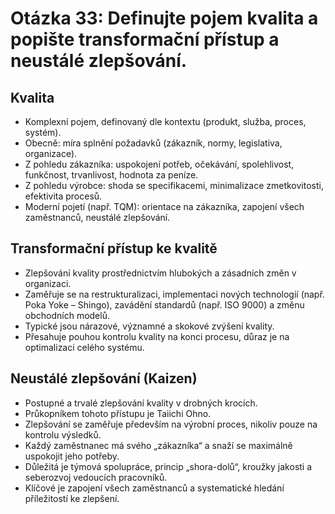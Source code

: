 # Otázka 33: Definujte pojem kvalita a popište transformační přístup a neustálé zlepšování.

## Kvalita
- Komplexní pojem, definovaný dle kontextu (produkt, služba, proces, systém).
- Obecně: míra splnění požadavků (zákazník, normy, legislativa, organizace).
- Z pohledu zákazníka: uspokojení potřeb, očekávání, spolehlivost, funkčnost, trvanlivost, hodnota za peníze.
- Z pohledu výrobce: shoda se specifikacemi, minimalizace zmetkovitosti, efektivita procesů.
- Moderní pojetí (např. TQM): orientace na zákazníka, zapojení všech zaměstnanců, neustálé zlepšování.

## Transformační přístup ke kvalitě
- Zlepšování kvality prostřednictvím hlubokých a zásadních změn v organizaci.
- Zaměřuje se na restrukturalizaci, implementaci nových technologií (např. Poka Yoke – Shingo), zavádění standardů (např. ISO 9000) a změnu obchodních modelů.
- Typické jsou nárazové, významné a skokové zvýšení kvality.
- Přesahuje pouhou kontrolu kvality na konci procesu, důraz je na optimalizaci celého systému.

## Neustálé zlepšování (Kaizen)
- Postupné a trvalé zlepšování kvality v drobných krocích.
- Průkopníkem tohoto přístupu je Taiichi Ohno.
- Zlepšování se zaměřuje především na výrobní proces, nikoliv pouze na kontrolu výsledků.
- Každý zaměstnanec má svého „zákazníka“ a snaží se maximálně uspokojit jeho potřeby.
- Důležitá je týmová spolupráce, princip „shora-dolů“, kroužky jakosti a seberozvoj vedoucích pracovníků.
- Klíčové je zapojení všech zaměstnanců a systematické hledání příležitostí ke zlepšení.
